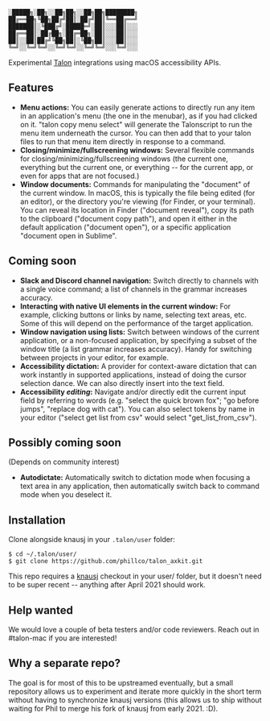 ```
░█████╗░██╗░░██╗██╗░░██╗██╗████████╗
██╔══██╗╚██╗██╔╝██║░██╔╝██║╚══██╔══╝
███████║░╚███╔╝░█████═╝░██║░░░██║░░░
██╔══██║░██╔██╗░██╔═██╗░██║░░░██║░░░
██║░░██║██╔╝╚██╗██║░╚██╗██║░░░██║░░░
╚═╝░░╚═╝╚═╝░░╚═╝╚═╝░░╚═╝╚═╝░░░╚═╝░░░
```

Experimental [Talon](https://talonvoice.com/) integrations using macOS accessibility APIs.

## Features

- **Menu actions:** You can easily generate actions to directly run any item in an application's menu (the one in the menubar), as if you had clicked on it. "talon copy menu select" will generate the Talonscript to run the menu item underneath the cursor. You can then add that to your talon files to run that menu item directly in response to a command.
- **Closing/minimize/fullscreening windows:** Several flexible commands for closing/minimizing/fullscreening windows (the current one, everything but the current one, or everything -- for the current app, or even for apps that are not focused.)
- **Window documents:** Commands for manipulating the "document" of the current window. In macOS, this is typically the file being edited (for an editor), or the directory you're viewing (for Finder, or your terminal). You can reveal its location in Finder ("document reveal"), copy its path to the clipboard ("document copy path"), and open it either in the default application ("document open"), or a specific application "document open in Sublime".

## Coming soon

- **Slack and Discord channel navigation:** Switch directly to channels with a single voice command; a list of channels in the grammar increases accuracy.
- **Interacting with native UI elements in the current window:** For example, clicking buttons or links by name, selecting text areas, etc. Some of this will depend on the performance of the target application.
- **Window navigation using lists:** Switch between windows of the current application, or a non-focused application, by specifying a subset of the window title (a list grammar increases accuracy). Handy for switching between projects in your editor, for example.
- **Accessibility dictation:** A provider for context-aware dictation that can work instantly in supported applications, instead of doing the cursor selection dance. We can also directly insert into the text field.
- **Accessibility _editing_:** Navigate and/or directly edit the current input field by referring to words (e.g. "select the quick brown fox"; "go before jumps", "replace dog with cat"). You can also select tokens by name in your editor ("select get list from csv" would select "get_list_from_csv").

## Possibly coming soon

(Depends on community interest)

- **Autodictate:** Automatically switch to dictation mode when focusing a text area in any application, then automatically switch back to command mode when you deselect it.

## Installation

Clone alongside knausj in your `.talon/user` folder:

```
$ cd ~/.talon/user/
$ git clone https://github.com/phillco/talon_axkit.git
```

This repo requires a [knausj](https://github.com/knausj85/knausj_talon) checkout in your user/ folder, but it doesn't need to be super recent -- anything after April 2021 should work.

## Help wanted

We would love a couple of beta testers and/or code reviewers. Reach out in #talon-mac if you are interested!

## Why a separate repo?

The goal is for most of this to be upstreamed eventually, but a small repository allows us to experiment and iterate more quickly in the short term without having to synchronize knausj versions (this allows us to ship without waiting for Phil to merge his fork of knausj from early 2021. :D).
